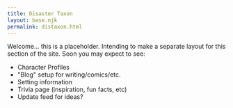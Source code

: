 ```yaml
---
title: Disaster Taxon
layout: base.njk
permalink: distaxon.html
---
```


Welcome... this is a placeholder. Intending to make a separate layout for this section of the site. Soon you may expect to see:

- Character Profiles
- "Blog" setup for writing/comics/etc.
- Setting information
- Trivia page (inspiration, fun facts, etc)
- Update feed for ideas? 